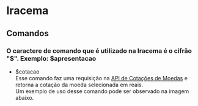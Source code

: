 # Iracema
## Comandos
### O caractere de comando que é utilizado na Iracema é o cifrão "$". Exemplo: $apresentacao
- $cotacao  
Esse comando faz uma requisição na [API de Cotações de Moedas](https://docs.awesomeapi.com.br/api-de-moedas) e retorna a cotação da moeda selecionada em reais.  
Um exemplo de uso desse comando pode ser observado na imagem abaixo.
